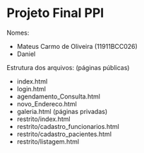 # Projeto Final PPI

Nomes:
- Mateus Carmo de Oliveira (11911BCC026)
- Daniel

Estrutura dos arquivos:
(páginas públicas)
- index.html
- login.html
- agendamento_Consulta.html
- novo_Endereco.html
- galeria.html
(páginas privadas)
- restrito/index.html
- restrito/cadastro_funcionarios.html
- restrito/cadastro_pacientes.html
- restrito/listagem.html

